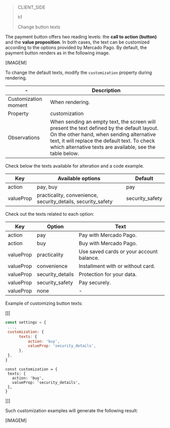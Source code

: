 > CLIENT_SIDE
>
> h1
>
> Change button texts

The payment button offers two reading levels: the **call to action (button)** and the **value proposition**. In both cases, the text can be customized according to the options provided by Mercado Pago. By default, the payment button renders as in the following image.

[IMAGEM]

To change the default texts, modify the `customization` property during rendering.

| - | Description |
| --- |--- | 
| Customization moment | When rendering. |
| Property | customization |
| Observations | When sending an empty text, the screen will present the text defined by the default layout. On the other hand, when sending alternative text, it will replace the default text. To check which alternative texts are available, see the table below. |

Check below the texts available for alteration and a code example.

| Key | Available options | Default |
| --- |--- | --- | 
| action | pay, buy | pay |
| valueProp | practicality, convenience, security_details, security_safety | security_safety |

Check out the texts related to each option:

| Key | Option | Text |
| --- |--- | --- |
| action | pay | Pay with Mercado Pago. |
| action | buy | Buy with Mercado Pago. |
| valueProp | practicality| Use saved cards or your account balance. |
| valueProp | convenience | Installment with or without card. |
| valueProp | security_details | Protection for your data. |
| valueProp | security_safety| Pay securely. |
| valueProp | none | - |

Example of customizing button texts:

[[[
```Javascript
const settings = {
 ...,
 customization: {
      texts: {
          action: 'buy',
          valueProp: 'security_details',
      },
 },
}
```
```react-jsx
const customization = {
 texts: {
   action: 'buy',
   valueProp: 'security_details',
 },
}
```
]]]

Such customization examples will generate the following result:

[IMAGEM]